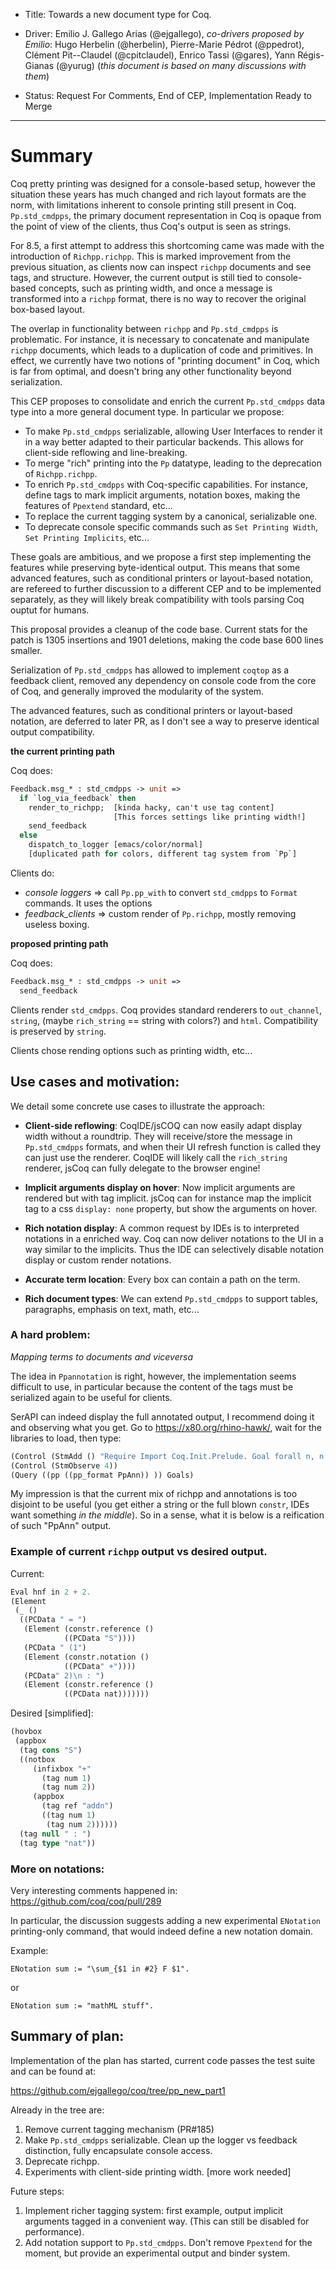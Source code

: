 - Title: Towards a new document type for Coq.

- Driver: Emilio J. Gallego Arias (@ejgallego),
  _co-drivers proposed by Emilio_: Hugo Herbelin (@herbelin), Pierre-Marie Pédrot (@ppedrot), Clément Pit--Claudel (@cpitclaudel), Enrico Tassi (@gares), Yann Régis-Gianas (@yurug)
  (_this document is based on many discussions with them_)

- Status: Request For Comments, End of CEP, Implementation Ready to Merge

----

# Summary

Coq pretty printing was designed for a console-based setup, however
the situation these years has much changed and rich layout formats are
the norm, with limitations inherent to console printing still present
in Coq. `Pp.std_cmdpps`, the primary document representation in Coq is
opaque from the point of view of the clients, thus Coq's output is
seen as strings.

For 8.5, a first attempt to address this shortcoming came was made
with the introduction of `Richpp.richpp`. This is marked improvement
from the previous situation, as clients now can inspect `richpp`
documents and see tags, and structure. However, the current output is
still tied to console-based concepts, such as printing width, and once
a message is transformed into a `richpp` format, there is no way to
recover the original box-based layout.

The overlap in functionality between `richpp` and `Pp.std_cmdpps` is
problematic. For instance, it is necessary to concatenate and
manipulate `richpp` documents, which leads to a duplication of code
and primitives. In effect, we currently have two notions of "printing
document" in Coq, which is far from optimal, and doesn't bring any
other functionality beyond serialization.

This CEP proposes to consolidate and enrich the current
`Pp.std_cmdpps` data type into a more general document type. In
particular we propose:

- To make `Pp.std_cmdpps` serializable, allowing User Interfaces to
  render it in a way better adapted to their particular backends. This
  allows for client-side reflowing and line-breaking.
- To merge "rich" printing into the `Pp` datatype, leading to the
  deprecation of `Richpp.richpp`.
- To enrich `Pp.std_cmdpps` with Coq-specific capabilities. For
  instance, define tags to mark implicit arguments, notation boxes,
  making the features of `Ppextend` standard, etc...
- To replace the current tagging system by a canonical, serializable one.
- To deprecate console specific commands such as `Set Printing Width`,
  `Set Printing Implicits`, etc...

These goals are ambitious, and we propose a first step implementing the
features while preserving byte-identical output. This means that some
advanced features, such as conditional printers or layout-based
notation, are refereed to further discussion to a different CEP and to
be implemented separately, as they will likely break compatibility
with tools parsing Coq ouptut for humans.

This proposal provides a cleanup of the code base. Current stats for
the patch is 1305 insertions and 1901 deletions, making the code base
600 lines smaller.

Serialization of `Pp.std_cmdpps` has allowed to implement `coqtop` as
a feedback client, removed any dependency on console code from the
core of Coq, and generally improved the modularity of the system.

The advanced features, such as conditional printers or layout-based
notation, are deferred to later PR, as I don't see a way to preserve
identical output compatibility.

**the current printing path**

Coq does:

```ocaml
Feedback.msg_* : std_cmdpps -> unit =>
  if `log_via_feedback` then
    render_to_richpp;  [kinda hacky, can't use tag content]
                       [This forces settings like printing width!]
    send_feedback
  else
    dispatch_to_logger [emacs/color/normal]
    [duplicated path for colors, different tag system from `Pp`]
```

Clients do:

- _console loggers_ => call `Pp.pp_with` to convert `std_cmdpps` to
  `Format` commands. It uses the options
- _feedback_clients_ => custom render of `Pp.richpp`, mostly removing
  useless boxing.

**proposed printing path**

Coq does:

```ocaml
Feedback.msg_* : std_cmdpps -> unit =>
  send_feedback
```

Clients render `std_cmdpps`. Coq provides standard renderers to
`out_channel`, `string`, (maybe `rich_string` == string with colors?)
and `html`. Compatibility is preserved by `string`.

Clients chose rending options such as printing width, etc...

## Use cases and motivation:

We detail some concrete use cases to illustrate the approach:

- **Client-side reflowing**: CoqIDE/jsCOQ can now easily adapt display
  width without a roundtrip. They will receive/store the message in
  `Pp.std_cmdpps` formats, and when their UI refresh function is
  called they can just use the renderer. CoqIDE will likely call the
  `rich_string` renderer, jsCoq can fully delegate to the browser
  engine!

- **Implicit arguments display on hover**: Now implicit arguments are
  rendered but with tag implicit. jsCoq can for instance map the
  implicit tag to a css `display: none` property, but show the
  arguments on hover.

- **Rich notation display**: A common request by IDEs is to
  interpreted notations in a enriched way. Coq can now deliver
  notations to the UI in a way similar to the implicits. Thus the IDE
  can selectively disable notation display or custom render notations.

- **Accurate term location**: Every box can contain a path on the term.

- **Rich document types**: We can extend `Pp.std_cmdpps` to support
  tables, paragraphs, emphasis on text, math, etc...

### A hard problem:

_Mapping terms to documents and viceversa_

The idea in `Ppannotation` is right, however, the implementation seems
difficult to use, in particular because the content of the tags must
be serialized again to be useful for clients.

SerAPI can indeed display the full annotated output, I recommend doing
it and observing what you get. Go to https://x80.org/rhino-hawk/, wait for the libraries to load, then type:

```lisp
(Control (StmAdd () "Require Import Coq.Init.Prelude. Goal forall n, n + 0 = n. intros n."))
(Control (StmObserve 4))
(Query ((pp ((pp_format PpAnn)) )) Goals)
```

My impression is that the current mix of richpp and annotations is too
disjoint to be useful (you get either a string or the full blown
`constr`, IDEs want something _in the middle_). So in a sense, what it
is below is a reification of such "PpAnn" output.

### Example of current `richpp` output vs desired output.

Current:
```lisp
Eval hnf in 2 + 2.
(Element
 (_ ()
  ((PCData " = ")
   (Element (constr.reference ()
            ((PCData "S"))))
   (PCData " (1")
   (Element (constr.notation ()
            ((PCData" +"))))
   (PCData" 2)\n : ")
   (Element (constr.reference ()
            ((PCData nat)))))))
```

Desired [simplified]:
```lisp
(hovbox
 (appbox
  (tag cons "S")
  ((notbox
     (infixbox "+"
       (tag num 1)
       (tag num 2))
     (appbox
       (tag ref "addn")
       ((tag num 1)
        (tag num 2))))))
  (tag null " : ")
  (tag type "nat"))
```

### More on notations:

Very interesting comments happened in:
https://github.com/coq/coq/pull/289

In particular, the discussion suggests adding a new experimental
`ENotation` printing-only command, that would indeed define a new notation domain.

Example:
```coq
ENotation sum := "\sum_{$1 in #2} F $1".
```
or
```coq
ENotation sum := "mathML stuff".
```

## Summary of plan:

Implementation of the plan has started, current code passes the test
suite and can be found at:

https://github.com/ejgallego/coq/tree/pp_new_part1

Already in the tree are:

1. Remove current tagging mechanism (PR#185)
1. Make `Pp.std_cmdpps` serializable. Clean up the
   logger vs feedback distinction, fully encapsulate console access.
1. Deprecate richpp.
1. Experiments with client-side printing width. [more work needed]

Future steps:

1. Implement richer tagging system: first example, output implicit
   arguments tagged in a convenient way. (This can still be disabled
   for performance).
1. Add notation support to `Pp.std_cmdpps`. Don't remove `Ppextend`
   for the moment, but provide an experimental output and binder system.

